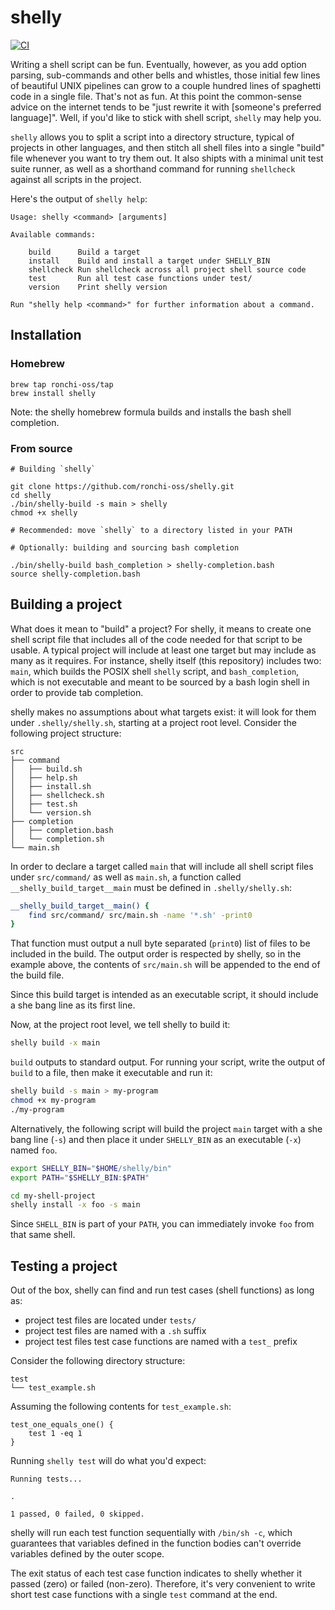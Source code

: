 # shelly

[![CI](https://github.com/ronchi-oss/shelly/actions/workflows/ci.yml/badge.svg)](https://github.com/ronchi-oss/shelly/actions/workflows/ci.yml)

Writing a shell script can be fun. Eventually, however, as you add option parsing, sub-commands and other bells and whistles, those initial few lines of beautiful UNIX pipelines can grow to a couple hundred lines of spaghetti code in a single file. That's not as fun. At this point the common-sense advice on the internet tends to be "just rewrite it with [someone's preferred language]". Well, if you'd like to stick with shell script, `shelly` may help you.

`shelly` allows you to split a script into a directory structure, typical of projects in other languages, and then stitch all shell files into a single "build" file whenever you want to try them out. It also shipts with a minimal unit test suite runner, as well as a shorthand command for running `shellcheck` against all scripts in the project.

Here's the output of `shelly help`:

```
Usage: shelly <command> [arguments]

Available commands:

	build      Build a target
	install    Build and install a target under SHELLY_BIN
	shellcheck Run shellcheck across all project shell source code
	test       Run all test case functions under test/
	version    Print shelly version

Run "shelly help <command>" for further information about a command.

```

## Installation

### Homebrew

```
brew tap ronchi-oss/tap
brew install shelly
```

Note: the shelly homebrew formula builds and installs the bash shell completion.

### From source

```
# Building `shelly`

git clone https://github.com/ronchi-oss/shelly.git
cd shelly
./bin/shelly-build -s main > shelly
chmod +x shelly

# Recommended: move `shelly` to a directory listed in your PATH

# Optionally: building and sourcing bash completion

./bin/shelly-build bash_completion > shelly-completion.bash
source shelly-completion.bash
```

## Building a project

What does it mean to "build" a project? For shelly, it means to create one shell script file that includes all of the code needed for that script to be usable. A typical project will include at least one target but may include as many as it requires. For instance, shelly itself (this repository) includes two: `main`, which builds the POSIX shell `shelly` script, and `bash_completion`, which is not executable and meant to be sourced by a bash login shell in order to provide tab completion.

shelly makes no assumptions about what targets exist: it will look for them under `.shelly/shelly.sh`, starting at a project root level. Consider the following project structure:

```
src
├── command
│   ├── build.sh
│   ├── help.sh
│   ├── install.sh
│   ├── shellcheck.sh
│   ├── test.sh
│   └── version.sh
├── completion
│   ├── completion.bash
│   └── completion.sh
└── main.sh
```

In order to declare a target called `main` that will include all shell script files under `src/command/` as well as `main.sh`, a function called `__shelly_build_target__main` must be defined in `.shelly/shelly.sh`:

```sh
__shelly_build_target__main() {
    find src/command/ src/main.sh -name '*.sh' -print0
}
```

That function must output a null byte separated (`print0`) list of files to be included in the build. The output order is respected by shelly, so in the example above, the contents of `src/main.sh` will be appended to the end of the build file.

Since this build target is intended as an executable script, it should include a she bang line as its first line.

Now, at the project root level, we tell shelly to build it:

```sh
shelly build -x main
```

`build` outputs to standard output. For running your script, write the output of `build` to a file, then make it executable and run it:

```sh
shelly build -s main > my-program
chmod +x my-program
./my-program
```

Alternatively, the following script will build the project `main` target with a she bang line (`-s`) and then place it under `SHELLY_BIN` as an executable (`-x`) named `foo`.

```sh
export SHELLY_BIN="$HOME/shelly/bin"
export PATH="$SHELLY_BIN:$PATH"

cd my-shell-project
shelly install -x foo -s main
```

Since `SHELL_BIN` is part of your `PATH`, you can immediately invoke `foo` from that same shell.

## Testing a project

Out of the box, shelly can find and run test cases (shell functions) as long as:

* project test files are located under `tests/`
* project test files are named with a `.sh` suffix
* project test files test case functions are named with a `test_` prefix

Consider the following directory structure:

```
test
└── test_example.sh
```

Assuming the following contents for `test_example.sh`:

```
test_one_equals_one() {
    test 1 -eq 1
}
```

Running `shelly test` will do what you'd expect:

```
Running tests...

.

1 passed, 0 failed, 0 skipped.
```

shelly will run each test function sequentially with `/bin/sh -c`, which guarantees that variables defined in the function bodies can't override variables defined by the outer scope.

The exit status of each test case function indicates to shelly whether it passed (zero) or failed (non-zero). Therefore, it's very convenient to write short test case functions with a single `test` command at the end.
